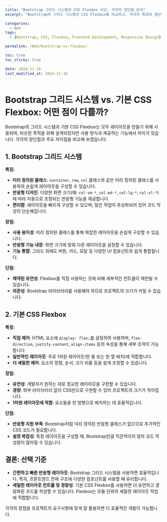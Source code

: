```yaml
---
title: "Bootstrap 그리드 시스템과 CSS Flexbox 비교: 각각의 장단점 분석"
excerpt: "Bootstrap의 그리드 시스템과 CSS Flexbox를 비교하고, 각각의 특징과 장단점을 분석해 봅니다."

categories:
  - Web
tags:
  - [Bootstrap, CSS, Flexbox, Frontend Development, Responsive Design]

permalink: /Web/bootstrap-vs-flexbox/

toc: true
toc_sticky: true

date: 2024-11-16
last_modified_at: 2024-11-16
---
```


# Bootstrap 그리드 시스템 vs. 기본 CSS Flexbox: 어떤 점이 다를까?

Bootstrap의 그리드 시스템과 기본 CSS Flexbox는 모두 레이아웃을 만들기 위해 사용되며, 비슷한 목적을 위해 설계되었지만 사용 방식과 제공하는 기능에서 차이가 있습니다. 각각의 장단점과 주요 차이점을 비교해 보겠습니다.

## 1. Bootstrap 그리드 시스템

**특징:**
- **미리 정의된 클래스**: `container`, `row`, `col` 클래스와 같은 미리 정의된 클래스를 사용하여 손쉽게 레이아웃을 구성할 수 있습니다.
- **반응형 디자인**: 다양한 화면 크기(예: `col-sm-*`, `col-md-*`, `col-lg-*`, `col-xl-*`)에 따라 자동으로 조정되는 반응형 기능을 제공합니다.
- **편리함**: 레이아웃을 빠르게 구성할 수 있으며, 많은 작업이 추상화되어 있어 코드 작성이 단순해집니다.

**장점:**
- **사용 용이성**: 미리 정의된 클래스를 통해 복잡한 레이아웃을 손쉽게 구성할 수 있습니다.
- **반응형 기능 내장**: 화면 크기에 맞춰 다른 레이아웃을 설정할 수 있습니다.
- **기능 통합**: 그리드 외에도 버튼, 카드, 모달 등 다양한 UI 컴포넌트와 쉽게 통합됩니다.

**단점:**
- **제약된 유연성**: Flexbox를 직접 사용하는 것에 비해 세부적인 컨트롤이 제한될 수 있습니다.
- **의존성**: Bootstrap 라이브러리를 사용해야 하므로 프로젝트의 크기가 커질 수 있습니다.

## 2. 기본 CSS Flexbox

**특징:**
- **직접 제어**: HTML 요소에 `display: flex;`를 설정하여 사용하며, `flex-direction`, `justify-content`, `align-items` 등의 속성을 통해 세부 조작이 가능합니다.
- **일반적인 레이아웃**: 주로 1차원 레이아웃(한 줄 또는 한 열 배치)에 적합합니다.
- **더 세밀한 제어**: 요소의 정렬, 순서, 크기 비율 등을 쉽게 조정할 수 있습니다.

**장점:**
- **유연성**: 개발자가 원하는 대로 정교한 레이아웃을 구현할 수 있습니다.
- **경량**: 외부 라이브러리 없이 CSS만으로 구현할 수 있어 프로젝트의 크기가 작아집니다.
- **1차원 레이아웃에 적합**: 요소들을 한 방향으로 배치하는 데 효율적입니다.

**단점:**
- **반응형 지원 부족**: Bootstrap처럼 미리 정의된 반응형 클래스가 없으므로 추가적인 CSS 코드가 필요합니다.
- **설정 복잡성**: 특정 레이아웃을 구성할 때, Bootstrap만큼 직관적이지 않아 코드 작성량이 많아질 수 있습니다.

## 결론: 선택 기준

- **간편하고 빠른 반응형 레이아웃**: Bootstrap 그리드 시스템을 사용하면 효율적입니다. 특히, 프론트엔드 전체 구조에 다양한 컴포넌트를 사용할 때 유리합니다.
- **세밀한 레이아웃 컨트롤 및 경량성**: 기본 CSS Flexbox를 사용하면 더 유연하고 경량화된 코드를 작성할 수 있습니다. Flexbox는 모듈 단위의 세밀한 레이아웃 작업에 적합합니다.

각각의 장점을 프로젝트의 요구사항에 맞게 잘 활용하면 더 효율적인 개발이 가능합니다.
